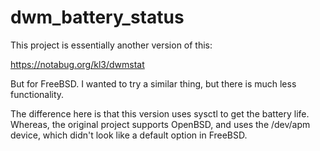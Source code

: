 # dwm_battery_status

This project is essentially another version of this:

https://notabug.org/kl3/dwmstat

But for FreeBSD.  I wanted to try a similar thing, but there is much less functionality.

The difference here is that this version uses sysctl to get the battery life.  Whereas, the original project supports OpenBSD, and uses the /dev/apm device, which didn't look like a default option in FreeBSD.
